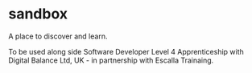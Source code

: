 # sandbox
A place to discover and learn.

To be used along side Software Developer Level 4 Apprenticeship with Digital Balance Ltd, UK - in partnership with Escalla Trainaing. 

